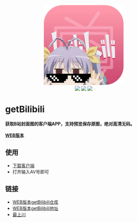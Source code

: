 <div align=center><img src="https://github.com/Jon-Millent/getBilibili.Net/blob/master/logo.png?raw=true" ></div>

<div align=center>
  <img src="https://img.shields.io/badge/license-MIT-green.svg">
  <a href="https://thisummer.000webhostapp.com/Apps/getBiliBili.zip"><img src="https://img.shields.io/badge/download-733KB-lightgrey.svg" ></a>
<img src="https://img.shields.io/badge/Language-c%23-red.svg" >
  
</div>

# getBilibili
**获取B站封面图的客户端APP，支持预览保存原图，绝对高清无码。**
<br/>
<br/>
**<a href="https://github.com/Jon-Millent/getBilibili">WEB版本</a>**
## 使用
* <a href="http://show.liluo.cc/getbilibili/getBiliBili.exe">下载客户端</a>
* 打开输入AV号即可
## 链接
* <a href="https://github.com/Jon-Millent/getBiliBili.exe">WEB版本getBilibili仓库</a>
* <a href="http://show.liluo.cc/getbilibili/">WEB版本getBilibili地址</a>
* <a href="http://thisummer.top">最上川</a>
